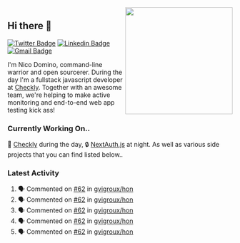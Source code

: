 <img align="right" src="https://user-images.githubusercontent.com/7415984/172472491-91b16eac-fa22-4ecf-92df-d687139fd1f9.gif" width="240" />

## Hi there 👋

[![Twitter Badge](https://img.shields.io/badge/-@ndom91-1ca0f1?style=flat-square&labelColor=1ca0f1&logo=twitter&logoColor=white&link=https://twitter.com/ndom91)](https://twitter.com/ndom91) [![Linkedin Badge](https://img.shields.io/badge/-ndom91-blue?style=flat-square&logo=Linkedin&logoColor=white&link=https://www.linkedin.com/in/ndom91/)](https://www.linkedin.com/in/ndom91/) [![Gmail Badge](https://img.shields.io/badge/-yo@ndo.dev-c14438?style=flat-square&logo=mail.ru&logoColor=white&link=mailto:yo@ndo.dev)](mailto:yo@ndo.dev)

I'm Nico Domino, command-line warrior and open sourcerer. During the day I'm a fullstack javascript developer at [Checkly](https://checklyhq.com). Together with an awesome team, we're helping to make active monitoring and end-to-end web app testing kick ass!

### Currently Working On..

🦝 [Checkly](https://checklyhq.com) during the day, 🔒 [NextAuth.js](https://github.com/nextauthjs/next-auth) at night. As well as various side projects that you can find listed below..

<!--START_SECTION_PROFILE_VIEWS:readme-info-->
<!--END_SECTION_PROFILE_VIEWS:readme-info-->

<!--START_SECTION_DAILY_COMMIT:readme-info-->
<!--END_SECTION_DAILY_COMMIT:readme-info-->

<!--START_SECTION_WEEKLY_COMMIT:readme-info-->
<!--END_SECTION_WEEKLY_COMMIT:readme-info-->

### Latest Activity

<!--START_SECTION:activity-->
1. 🗣 Commented on [#62](https://github.com/gvigroux/hon/issues/62) in [gvigroux/hon](https://github.com/gvigroux/hon)
2. 🗣 Commented on [#62](https://github.com/gvigroux/hon/issues/62) in [gvigroux/hon](https://github.com/gvigroux/hon)
3. 🗣 Commented on [#62](https://github.com/gvigroux/hon/issues/62) in [gvigroux/hon](https://github.com/gvigroux/hon)
4. 🗣 Commented on [#62](https://github.com/gvigroux/hon/issues/62) in [gvigroux/hon](https://github.com/gvigroux/hon)
5. 🗣 Commented on [#62](https://github.com/gvigroux/hon/issues/62) in [gvigroux/hon](https://github.com/gvigroux/hon)
<!--END_SECTION:activity-->
